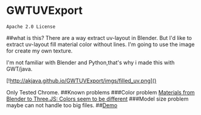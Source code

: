 GWTUVExport
==================
`Apache 2.0 License`

##what is this?
There are a way extract uv-layout in Blender.
But I'd like to extract uv-layout fill material color without lines.
I'm going to use the image for create my own texture.

I'm not familiar with Blender and Python,that's why i made this with GWT/java.

[!http://akjava.github.io/GWTUVExport/imgs/filled_uv.png]()

Only Tested Chrome.
##Known problems
###Color problem
[Materials from Blender to Three.JS: Colors seem to be different](http://blender.stackexchange.com/questions/34728/materials-from-blender-to-three-js-colors-seem-to-be-different)
###Model size problem
maybe can not handle too big files.
##[Demo](http://akjava.github.io/GWTUVExport/war/GWTUVExport.html)

